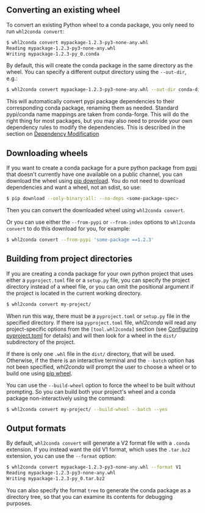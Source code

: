 ## Converting an existing wheel

To convert an existing Python wheel to a conda package, you only need to 
run `whl2conda convert`:

```bash
$ whl2conda convert mypackage-1.2.3-py3-none-any.whl
Reading mypackage-1.2.3-py3-none-any.whl
Writing mypackage-1.2.3-py_0.conda
```

By default, this will create the conda package in the same directory
as the wheel. You can specify a different output directory using the
`--out-dir`, e.g.:

```bash
$ whl2conda convert mypackage-1.2.3-py3-none-any.whl --out-dir conda-dist
```

This will automatically convert pypi package dependencies to their corresponding
conda package, renaming them as needed. Standard pypi/conda name mappings are
taken from conda-forge. This will do the right thing for most packages, but
you may also need to provide your own dependency rules to modify the dependencies.
This is described in the section on [Dependency Modification](renaming.md)

## Downloading wheels

If you want to create a conda package for a pure python package from [pypi] that doesn't
currently have one available on a public channel, you can download the wheel
using [pip download][pip-download]. You do not need to download dependencies and 
want a wheel, not an sdist, so use:

```bash
$ pip download --only-binary:all: --no-deps <some-package-spec>
```

Then you can convert the downloaded wheel using `whl2conda convert`.

Or you can use either the `--from-pypi` or `--from-index` options to `whl2conda convert`
to do this download for you, for example:

```bash
$ whl2conda convert --from-pypi 'some-package ==1.2.3'
```

## Building from project directories

If you are creating a conda package for your own python project that uses
either a `pyproject.toml` file or a `setup.py` file, you can specify the
project directory instead of a wheel file, or you can omit the positional
argument if the project is located in the current working directory.

```bash
$ whl2conda convert my-project/
```

When run this way, there must be a `pyproject.toml` or `setup.py` file 
in the specified directory. If there isa `pyproject.toml` file, *whl2conda* will
read any project-specific options from the `[tool.whl2conda]` section
(see [Configuring pyproject.toml](pyproject.md) for details) and will
then look for a wheel in the `dist/` subdirectory of the project.

If there is only one `.whl` file in the `dist/` directory, that will
be used. Otherwise, if the there is an interactive terminal and the 
`--batch` option  has not been specified, *whl2conda* will prompt
the user to choose a wheel or to build one using [pip wheel][pip-wheel].

You can use the `--build-wheel` option to force the wheel to be built
without prompting. So you can build both your project's wheel and
a conda package non-interactively using the command:

```bash
$ whl2conda convert my-project/ --build-wheel --batch --yes
```

## Output formats

By default, `whl2conda convert` will generate a V2 format file with
a `.conda` extension.  If you instead want the old V1 format, which
uses the `.tar.bz2` extension, you can use the `--format` option:

```bash
$ whl2conda convert mypackage-1.2.3-py3-none-any.whl --format V1
Reading mypackage-1.2.3-py3-none-any.whl
Writing mypackage-1.2.3-py_0.tar.bz2
```

You can also specify the format `tree` to generate the conda package
as a directory tree, so that you can examine its contents for
debugging purposes.

[pip-download]: https://pip.pypa.io/en/stable/cli/pip_download/
[pip-wheel]: https://pip.pypa.io/en/stable/cli/pip_wheel/
[pypi]: https://pypi.org

